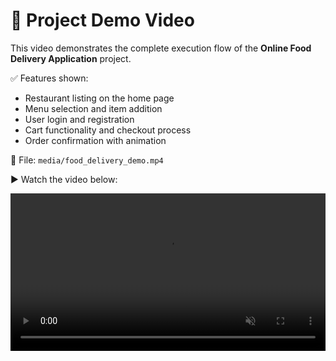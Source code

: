 # 🎥 Project Demo Video

This video demonstrates the complete execution flow of the **Online Food Delivery Application** project.

✅ Features shown:
- Restaurant listing on the home page
- Menu selection and item addition
- User login and registration
- Cart functionality and checkout process
- Order confirmation with animation

📁 File: `media/food_delivery_demo.mp4`

▶️ Watch the video below:

<video src="FOOD APP PROJECT/src/project-execution-video/FUlL-PROJECT.mp4" width="100%" autoplay muted loop controls></video>

